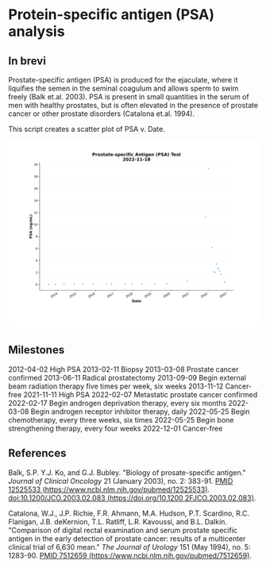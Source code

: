 # Protein-specific antigen (PSA) analysis

## In brevi

Prostate-specific antigen (PSA) is produced for the ejaculate, where it liquifies the semen in the seminal coagulum and allows sperm to swim freely (Balk et.al. 2003). PSA is present in small quantities in the serum of men with healthy prostates, but is often elevated in the presence of prostate cancer or other prostate disorders (Catalona et.al. 1994).

This script creates a scatter plot of PSA v. Date.

![psa.svg](psa.svg)

## Milestones

2012-04-02 High PSA
2013-02-11 Biopsy
2013-03-08 Prostate cancer confirmed
2013-06-11 Radical prostatectomy
2013-09-09 Begin external beam radiation therapy five times per week, six weeks
2013-11-12 Cancer-free
2021-11-11 High PSA
2022-02-07 Metastatic prostate cancer confirmed
2022-02-17 Begin androgen deprivation therapy, every six months
2022-03-08 Begin androgen receptor inhibitor therapy, daily
2022-05-25 Begin chemotherapy, every three weeks, six times
2022-05-25 Begin bone strengthening therapy, every four weeks
2022-12-01 Cancer-free

## References

Balk, S.P. Y.J. Ko, and G.J. Bubley. "Biology of prosate-specific antigen." *Journal of Clinical Oncology* 21 (January 2003), no. 2: 383-91. [PMID 12525533 (https://www.ncbi.nlm.nih.gov/pubmed/12525533)](https://www.ncbi.nlm.nih.gov/pubmed/12525533). [doi:10.1200/JCO.2003.02.083 (https://doi.org/10.1200 2FJCO.2003.02.083)](https://doi.org/10.1200/JCO.2003.02.083).

Catalona, W.J., J.P. Richie, F.R. Ahmann, M.A. Hudson, P.T. Scardino, R.C. Flanigan, J.B. deKernion, T.L. Ratliff, L.R. Kavoussi, and B.L. Dalkin. "Comparison of digital rectal examination and serum prostate specific antigen in the early detection of prostate cancer: results of a multicenter clinical trial of 6,630 mean." *The Journal of Urology* 151 (May 1994), no. 5: 1283-90. [PMID 7512659 (https://www.ncbi.nlm.nih.gov/pubmed/7512659)](https://www.ncbi.nlm.nih.gov/pubmed/7512659).
